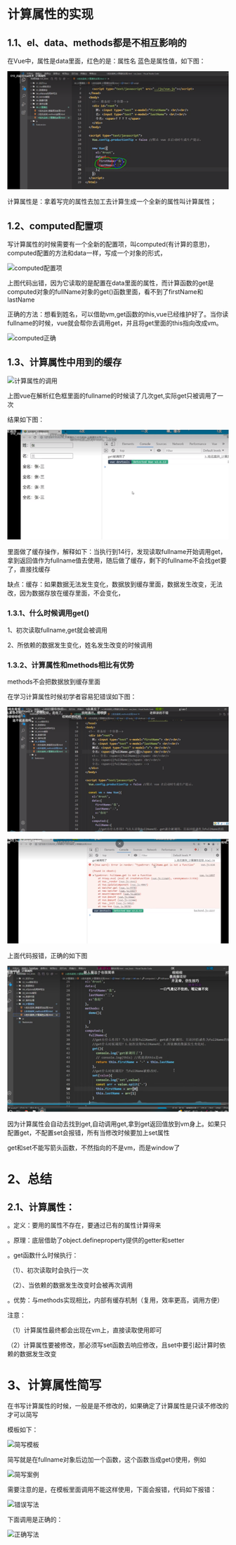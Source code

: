 # 计算属性的实现

## 1.1、el、data、methods都是不相互影响的

在Vue中，属性是data里面，红色的是：属性名  蓝色是属性值，如下图：

![属性名和属性值](images\属性名和属性值.png)

计算属性是：拿着写完的属性去加工去计算生成一个全新的属性叫计算属性；

## 1.2、computed配置项

写计算属性的时候需要有一个全新的配置项，叫computed(有计算的意思)，computed配置的方法和data一样，写成一个对象的形式，

![computed配置项](C:\Users\86173\Desktop\vue\笔记\images\computed配置项.png)

上图代码出错，因为它读取的是配置在data里面的属性，而计算函数的get是computed对象的fullName对象的get()函数里面，看不到了firstName和lastName

正确的方法：想看到姓名，可以借助vm,get函数的this,vue已经维护好了。当你读fullname的时候，vue就会帮你去调用get，并且将get里面的this指向改成vm。

![computed正确](C:\Users\86173\Desktop\vue\笔记\images\computed正确.png)

## 1.3、计算属性中用到的缓存

![计算属性的调用](C:\Users\86173\Desktop\vue\笔记\images\计算属性的调用.png)

上图vue在解析红色框里面的fullname的时候读了几次get,实际get只被调用了一次

结果如下图：

![调用结果](images\调用结果.png)

里面做了缓存操作，解释如下：当执行到14行，发现读取fullname开始调用get，拿到返回值作为fullname值去使用，随后做了缓存，剩下的fullname不会找get要了，直接找缓存

缺点：缓存：如果数据无法发生变化，数据放到缓存里面，数据发生改变，无法改，因为数据存放在缓存里面，不会变化，

### 1.3.1、什么时候调用get()

1、初次读取fullname,get就会被调用

2、所依赖的数据发生变化，姓名发生改变的时候调用

### 1.3.2、计算属性和methods相比有优势

methods不会把数据放到缓存里面

在学习计算属性时候初学者容易犯错误如下图：

![计算方法调用1](images\计算方法调用1.png)

![调用方法结果1](images\调用方法结果1.png)

上面代码报错，正确的如下图

![计算方法调用2](计算属性的实现\计算方法调用2.png)

 因为计算属性会自动去找到get,自动调用get,拿到get返回值放到vm身上。如果只配置get，不配置set会报错，所有当修改时候要加上set属性

get和set不能写箭头函数，不然指向的不是vm，而是window了

# 2、总结

## 2.1、计算属性：

。定义：要用的属性不存在，要通过已有的属性计算得来

。原理：底层借助了object.defineproperty提供的getter和setter

。get函数什么时候执行：

​        （1）、初次读取时会执行一次

​          （2）、当依赖的数据发生改变时会被再次调用

。优势：与methods实现相比，内部有缓存机制（复用，效率更高，调用方便）

注意：

​        （1）计算属性最终都会出现在vm上，直接读取使用即可

​        （2）计算属性要被修改，那必须写set函数去响应修改，且set中要引起计算时依赖的数据发生改变

# 3、计算属性简写

在书写计算属性的时候，一般是是不修改的，如果确定了计算属性是只读不修改的才可以简写

模板如下：

![简写模板](C:\Users\86173\Desktop\vue\笔记\计算属性的实现\简写模板-1664764110068.png)

简写就是在fullname对象后边加一个函数，这个函数当成get()使用，例如

![简写案例](C:\Users\86173\Desktop\vue\笔记\计算属性的实现\简写案例.png)

需要注意的是，在模板里面调用不能这样使用，下面会报错，代码如下报错：

![错误写法](C:\Users\86173\Desktop\vue\笔记\计算属性的实现\错误写法.png)

下面调用是正确的：

![正确写法](C:\Users\86173\Desktop\vue\笔记\计算属性的实现\正确写法.png)

